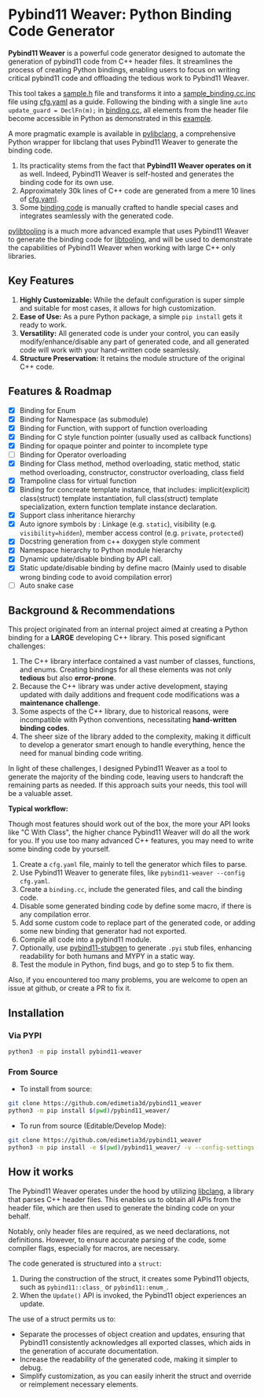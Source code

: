 # Pybind11 Weaver: Python Binding Code Generator

**Pybind11 Weaver** is a powerful code generator designed to automate the generation of pybind11 code from C++ header
files. It streamlines the process of creating Python bindings, enabling users to focus on writing critical pybind11 code
and offloading the tedious work to Pybind11 Weaver.

This tool takes a [sample.h](https://github.com/edimetia3d/pybind11_weaver/blob/main/sample/all_feature/sample.h) file
and transforms it into
a [sample_binding.cc.inc](https://github.com/edimetia3d/pybind11_weaver/blob/main/sample/all_feature/sample_binding.cc.inc)
file using [cfg.yaml](https://github.com/edimetia3d/pybind11_weaver/blob/main/sample/all_feature/cfg.yaml) as a guide.
Following the binding with a single line `auto update_guard = DeclFn(m);`
in [binding.cc](https://github.com/edimetia3d/pybind11_weaver/blob/main/sample/all_feature/binding.cc), all elements
from the header file become accessible in Python as demonstrated in
this [example](https://github.com/edimetia3d/pybind11_weaver/blob/main/test/sample_test/launch_module.py).

A more pragmatic example is available in [pylibclang](https://github.com/edimetia3d/pylibclang), a comprehensive Python
wrapper for libclang that uses Pybind11 Weaver to generate the binding code.

1. Its practicality stems from the fact that **Pybind11 Weaver operates on it** as well. Indeed, Pybind11 Weaver is
   self-hosted and generates the binding code for its own use.
2. Approximately 30k lines of C++ code are generated from a mere 10 lines
   of [cfg.yaml](https://github.com/edimetia3d/pylibclang/blob/master/c_src/cfg.yaml).
3. Some [binding code](https://github.com/edimetia3d/pylibclang/blob/master/c_src/binding.cc) is manually crafted to
   handle special cases and integrates seamlessly with the generated code.

[pylibtooling](https://github.com/edimetia3d/pylibtooling) is a much more advanced example that uses Pybind11 Weaver to
generate the binding code for [libtooling](https://clang.llvm.org/docs/LibTooling.html), and will be used to demonstrate
the capabilities of Pybind11 Weaver when working with large C++ only libraries.

## Key Features

1. **Highly Customizable:** While the default configuration is super simple and suitable for most cases, it allows for
   high customization.
2. **Ease of Use:** As a pure Python package, a simple `pip install` gets it ready to work.
3. **Versatility:** All generated code is under your control, you can easily modify/enhance/disable any part of
   generated
   code, and all generated code will work with your hand-written code seamlessly.
4. **Structure Preservation:** It retains the module structure of the original C++ code.

## Features & Roadmap

- [x] Binding for Enum
- [x] Binding for Namespace (as submodule)
- [x] Binding for Function, with support of function overloading
- [x] Binding for C style function pointer (usually used as callback functions)
- [x] Binding for opaque pointer and pointer to incomplete type
- [ ] Binding for Operator overloading
- [x] Binding for Class method, method overloading, static method, static method overloading, constructor, constructor
  overloading, class field
- [x] Trampoline class for virtual function
- [x] Binding for concreate template instance, that includes: implicit(explicit) class(struct) template instantiation,
  full class(struct) template specialization, extern function template instance declaration.
- [x] Support class inheritance hierarchy
- [x] Auto ignore symbols by : Linkage (e.g. `static`), visibility (e.g. `visibility=hidden`), member access
  control (e.g. `private`, `protected`)
- [x] Docstring generation from c++ doxygen style comment
- [x] Namespace hierarchy to Python module hierarchy
- [x] Dynamic update/disable binding by API call.
- [x] Static update/disable binding by define macro (Mainly used to disable wrong binding code to avoid compilation
  error)
- [ ] Auto snake case

## Background & Recommendations

This project originated from an internal project aimed at creating a Python binding for a **LARGE** developing C++
library. This posed significant challenges:

1. The C++ library interface contained a vast number of classes, functions, and enums. Creating bindings for all these
   elements was not only **tedious** but also **error-prone**.
2. Because the C++ library was under active development, staying updated with daily additions and frequent code
   modifications was a **maintenance challenge**.
3. Some aspects of the C++ library, due to historical reasons, were incompatible with Python conventions, necessitating
   **hand-written binding codes**.
4. The sheer size of the library added to the complexity, making it difficult to develop a generator smart enough to
   handle everything, hence the need for manual binding code writing.

In light of these challenges, I designed Pybind11 Weaver as a tool to generate the majority of the binding code,
leaving users to handcraft the remaining parts as needed. If this approach suits your needs, this tool will be a
valuable asset.

**Typical workflow:**

Though most features should work out of the box, the more your API looks like "C With Class", the higher chance Pybind11
Weaver will do all the work for you. If you use too many advanced C++ features, you may need to write some binding
code by yourself.

1. Create a `cfg.yaml` file, mainly to tell the generator which files to parse.
2. Use Pybind11 Weaver to generate files, like `pybind11-weaver --config cfg.yaml`.
3. Create a `binding.cc`, include the generated files, and call the binding code.
4. Disable some generated binding code by define some macro, if there is any compilation error.
5. Add some custom code to replace part of the generated code, or adding some new binding that generator had not
   exported.
6. Compile all code into a pybind11 module.
7. Optionally, use [pybind11-stubgen](https://github.com/sizmailov/pybind11-stubgen) to generate `.pyi` stub files,
   enhancing readability for both humans and MYPY in a static way.
8. Test the module in Python, find bugs, and go to step 5 to fix them.

Also, if you encountered too many problems, you are welcome to open an issue at github, or create a PR to fix it.

## Installation

### Via PYPI

```bash
python3 -m pip install pybind11-weaver
```

### From Source

* To install from source:

```bash
git clone https://github.com/edimetia3d/pybind11_weaver
python3 -m pip install $(pwd)/pybind11_weaver/
```

* To run from source (Editable/Develop Mode):

```bash
git clone https://github.com/edimetia3d/pybind11_weaver
python3 -m pip install -e $(pwd)/pybind11_weaver/ -v --config-settings editable_mode=compat
```

## How it works

The Pybind11 Weaver operates under the hood by utilizing [libclang](https://clang.llvm.org/), a library that parses C++
header files. This enables us to obtain all APIs from the header file, which are then used to generate the binding code
on your behalf.

Notably, only header files are required, as we need declarations, not definitions. However, to ensure accurate parsing
of the code, some compiler flags, especially for macros, are necessary.

The code generated is structured into a `struct`:

1. During the construction of the struct, it creates some Pybind11 objects, such as `pybind11::class_`
   or `pybind11::enum_`.
2. When the `Update()` API is invoked, the Pybind11 object experiences an update.

The use of a struct permits us to:

* Separate the processes of object creation and updates, ensuring that Pybind11 consistently acknowledges all exported
  classes, which aids in the generation of accurate documentation.
* Increase the readability of the generated code, making it simpler to debug.
* Simplify customization, as you can easily inherit the struct and override or reimplement necessary elements.
